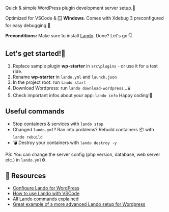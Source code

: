 Quick & simple WordPress plugin development server setup.🎁

Optimized for VSCode & 🪟 **Windows**. Comes with Xdebug 3 preconfigured for easy debugging.🐛

**Preconditions:** Make sure to install [Lando](https://lando.dev/). Done? Let's go!👇

## Let's get started!🎈
1. Replace sample plugin **wp-starter** in `src\plugins` - or use it for a test ride.
1. Rename **wp-starter** in `lando.yml` and `launch.json` 
1. In the project root: run `lando start`
1. Download Wordpress: run `lando download-wordpress`...⌛
1. Check important infos about your app: `lando info`
Happy coding!🥳

## Useful commands 
- Stop containers & services with `lando stop`
- Changed `lando.yml`? Ran into problems? Rebuild containers 📦 with `lando rebuild`
- 💣 Destroy your containers with `lando destroy -y`

PS: You can change the server config (php version, database, web server etc.) in `lando.yml`⚙️.

## 📖 Resources
- [Configure Lando for WordPress](https://docs.lando.dev/wordpress/config.html)
- [How to use Lando with VSCode](https://docs.lando.dev/guides/lando-with-vscode.html)
- [All Lando commands explained](https://docs.lando.dev/cli/config.html)
- [Great example of a more advanced Lando setup for Wordpress](https://github.com/timothyjensen/lando-wordpress)
